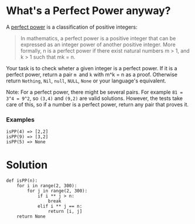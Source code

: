 # What's a Perfect Power anyway?

A <ins>perfect power</ins> is a classification of positive integers:

> In mathematics, a perfect power is a positive integer that can be expressed as an integer power of another positive integer. More formally, n is a perfect power if there exist natural numbers m > 1, and k > 1 such that mk = n.

Your task is to check wheter a given integer is a perfect power. If it is a perfect power, return a pair ```m ```and ```k``` with m^k = n as a proof. Otherwise return ```Nothing```, ```Nil```, ```null```, ```NULL```, ```None``` or your language's equivalent.

Note: For a perfect power, there might be several pairs. For example ```81 = 3^4 = 9^2```, so ```(3,4)``` and ```(9,2)``` are valid solutions. However, the tests take care of this, so if a number is a perfect power, return any pair that proves it.

### Examples
```
isPP(4) => [2,2]
isPP(9) => [3,2]
isPP(5) => None
```

# Solution
```
def isPP(n):
    for i in range(2, 300):
        for j in range(2, 300):
            if i ** j > n:
                break
            elif i ** j == n:
                return [i, j]
    return None           
```